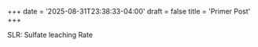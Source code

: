 +++
date = '2025-08-31T23:38:33-04:00'
draft = false
title = 'Primer Post'
+++



SLR: Sulfate leaching Rate

